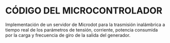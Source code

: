 # CÓDIGO DEL MICROCONTROLADOR

Implementación de un servidor de Microdot para la trasmisión inalámbrica a tiempo real de los parámetros de tensión, corriente, potencia consumida por la carga y frecuencia de giro de la salida del generador.